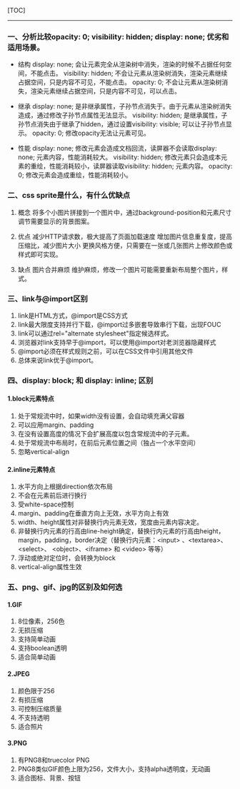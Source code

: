 [TOC]
***

### 一、分析比较opacity: 0; visibility: hidden; display: none; 优劣和适用场景。

* 结构
display: none; 会让元素完全从渲染树中消失，渲染的时候不占据任何空间，不能点击。
visibility: hidden; 不会让元素从渲染树消失，渲染元素继续占据空间，只是内容不可见，不能点击。
opacity: 0; 不会让元素从渲染树消失，渲染元素继续占据空间，只是内容不可见，可以点击。

* 继承
display: none; 是非继承属性，子孙节点消失于。由于元素从渲染树消失造成，通过修改子孙节点属性无法显示。
visibility: hidden; 是继承属性，子孙节点消失由于继承了hidden，通过设置visibility: visible; 可以让子孙节点显示。
opacity: 0; 修改opacity无法让元素可见。

* 性能
display: none; 修改元素会造成文档回流，读屏器不会读取display: none; 元素内容，性能消耗较大。
visibility: hidden; 修改元素只会造成本元素的重绘，性能消耗较小，读屏器读取visibility: hidden; 元素内容。
opacity: 0; 修改元素会造成重绘，性能消耗较小。

### 二、css sprite是什么，有什么优缺点

1. 概念
将多个小图片拼接到一个图片中，通过background-position和元素尺寸调节需要显示的背景图案。

2. 优点
减少HTTP请求数，极大提高了页面加载速度
增加图片信息重复度，提高压缩比，减少图片大小
更换风格方便，只需要在一张或几张图片上修改颜色或样式即可实现。

3. 缺点
图片合并麻烦
维护麻烦，修改一个图片可能需要重新布局整个图片，样式。

### 三、link与@import区别

1. link是HTML方式，@import是CSS方式
2. link最大限度支持并行下载，@import过多嵌套导致串行下载，出现FOUC
3. link可以通过rel="alternate stylesheet"指定候选样式。
4. 浏览器对link支持早于@import，可以使用@import对老浏览器隐藏样式
5. @import必须在样式规则之前，可以在CSS文件中引用其他文件
6. 总体来说link优于@import。

### 四、display: block; 和 display: inline; 区别

#### 1.block元素特点
1. 处于常规流中时，如果width没有设置，会自动填充满父容器
2. 可以应用margin、padding
3. 在没有设置高度的情况下会扩展高度以包含常规流中的子元素。
4. 处于常规流中布局时，在前后元素位置之间（独占一个水平空间）
5. 忽略vertical-align

#### 2.inline元素特点
1. 水平方向上根据direction依次布局
2. 不会在元素前后进行换行
3. 受white-space控制
4. margin、padding在垂直方向上无效，水平方向上有效
5. width、height属性对非替换行内元素无效，宽度由元素内容决定。
6. 非替换行内元素的行高由line-height确定，替换行内元素的行高由height，margin，padding，border决定（替换行内元素：\<input\> 、\<textarea\>、 \<select\>、 \<object\>、\<iframe\> 和 \<video\> 等等）
7. 浮动或绝对定位时，会转换为block
8. vertical-align属性生效

### 五、png、gif、jpg的区别及如何选

#### 1.GIF
1. 8位像素，256色
2. 无损压缩
3. 支持简单动画
4. 支持boolean透明
5. 适合简单动画

#### 2.JPEG
1. 颜色限于256
2. 有损压缩
3. 可控制压缩质量
4. 不支持透明
5. 适合照片

#### 3.PNG
1. 有PNG8和truecolor PNG
2. PNG8类似GIF颜色上限为256，文件大小，支持alpha透明度，无动画
3. 适合图标、背景、按钮

